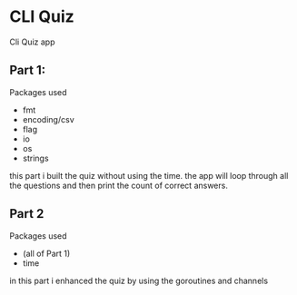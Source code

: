 # CLI Quiz
Cli Quiz app

## Part 1:
Packages used
- fmt
- encoding/csv
- flag
- io
- os
- strings

this part i built the quiz without using the time. the app will loop through all the questions and then print the count of correct answers.

## Part 2
Packages used
- (all of Part 1)
- time

in this part i enhanced the quiz by using the goroutines and channels

